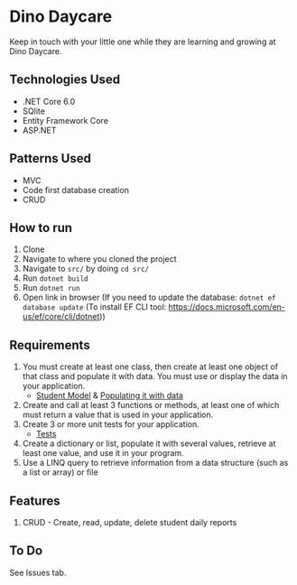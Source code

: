 # Dino Daycare

Keep in touch with your little one while they are learning and growing at Dino Daycare.

## Technologies Used
- .NET Core 6.0
- SQlite
- Entity Framework Core
- ASP.NET

## Patterns Used
- MVC
- Code first database creation
- CRUD

## How to run
1. Clone
1. Navigate to where you cloned the project
1. Navigate to `src/` by doing `cd src/`
1. Run `dotnet build`
1. Run `dotnet run`
1. Open link in browser
(If you need to update the database: `dotnet ef database update` (To install EF CLI tool: https://docs.microsoft.com/en-us/ef/core/cli/dotnet))

## Requirements
1. You must create at least one class, then create at least one object of that class and populate it with data. You must use or display the data in your application.
   - [Student Model](src/Models/Student.cs) & [Populating it with data](https://github.com/kirakirakira/daycare/blob/ee35f50d2aa8fc7efb9ef4b47f7ce8db145b7dea/src/Controllers/StudentController.cs#L23-L24)
1. Create and call at least 3 functions or methods, at least one of which must return a value that is used in your application.
1. Create 3 or more unit tests for your application.
   - [Tests](tests/)
1. Create a dictionary or list, populate it with several values, retrieve at least one value, and use it in your program.
1. Use a LINQ query to retrieve information from a data structure (such as a list or array) or file

## Features
1. CRUD - Create, read, update, delete student daily reports

## To Do
See Issues tab.
